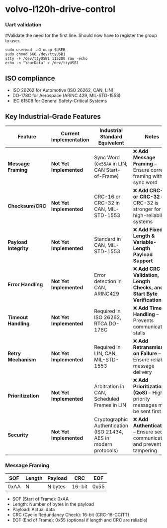 # volvo-l120h-drive-control


### Uart validation

#Validate the need for the first line. Should now have to register the group to user.
```shell
sudo usermod -aG uucp $USER 
sudo chmod 666 /dev/ttyUSB1
stty -F /dev/ttyUSB1 115200 raw -echo
echo -n "YourData" > /dev/ttyUSB1   
```


## ISO compliance ##
* ISO 26262 for Automotive (ISO 26262, CAN, LIN)
* DO-178C for Aerospace (ARINC 429, MIL-STD-1553)
* IEC 61508 for General Safety-Critical Systems

## Key Industrial-Grade Features

| Feature             | Current Implementation                                       | Industrial Standard Equivalent                         | Notes                                                   |
|---------------------|------------------------------------------------|------------------------------------------------|--------------------------------------------------|
| **Message Framing** | **Not Yet Implemented** | Sync Word (`0x55AA` in LIN, CAN Start-of-Frame) | ❌ **Add Message Framing** – Ensure correct framing with a sync word |
| **Checksum/CRC**    | **Not Yet Implemented** | CRC-16 or CRC-32 in CAN, MIL-STD-1553           | ❌ **Add CRC-16 or CRC-32** – CRC-32 is stronger for high-reliability systems |
| **Payload Integrity** | **Not Yet Implemented** | Standard in CAN, MIL-STD-1553                   | ❌ **Add Fixed-Length & Variable-Length Payload Support** |
| **Error Handling**  | **Not Yet Implemented** | Error detection in CAN, ARINC429                | ❌ **Add CRC Validation, Length Checks, and Start Byte Verification** |
| **Timeout Handling** | **Not Yet Implemented** | Required in ISO 26262, RTCA DO-178C             | ❌ **Add Timeout Handling** – Prevents communication stalls |
| **Retry Mechanism** | **Not Yet Implemented** | Required in LIN, CAN, MIL-STD-1553              | ❌ **Add Retransmission on Failure** – Ensure reliable message delivery |
| **Prioritization**  | **Not Yet Implemented** | Arbitration in CAN, Scheduled Frames in LIN     | ❌ **Add Prioritization (QoS)** – Higher priority messages must be sent first |
| **Security**        | **Not Yet Implemented** | Cryptographic Authentication (ISO 21434, AES in modern protocols) | ❌ **Add Authentication** – Ensure secure communication and prevent tampering |

### Message Framing

| SOF  | Length | Payload  | CRC    | EOF  |
|------|--------|---------|--------|------|
| 0xAA | N      | N bytes | 16-bit | 0x55 |

* SOF (Start of Frame): 0xAA
* Length: Number of bytes in the payload
* Payload: Actual data
* CRC (Cyclic Redundancy Check): 16-bit (CRC-16-CCITT)
* EOF (End of Frame): 0x55 (optional if length and CRC are reliable)